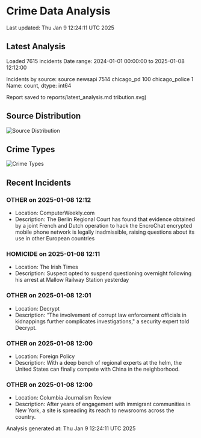 # Crime Data Analysis
Last updated: Thu Jan  9 12:24:11 UTC 2025

## Latest Analysis

Loaded 7615 incidents
Date range: 2024-01-01 00:00:00 to 2025-01-08 12:12:00

Incidents by source:
source
newsapi           7514
chicago_pd         100
chicago_police       1
Name: count, dtype: int64

Report saved to reports/latest_analysis.md
tribution.svg)

## Source Distribution
![Source Distribution](images/source_distribution.svg)

## Crime Types
![Crime Types](images/crime_types.svg)

## Recent Incidents

### OTHER on 2025-01-08 12:12
- Location: ComputerWeekly.com
- Description: The Berlin Regional Court has found that evidence obtained by a joint French and Dutch operation to hack the EncroChat encrypted mobile phone network is legally inadmissible, raising questions about its use in other European countries


### HOMICIDE on 2025-01-08 12:11
- Location: The Irish Times
- Description: Suspect opted to suspend questioning overnight following his arrest at Mallow Railway Station yesterday


### OTHER on 2025-01-08 12:01
- Location: Decrypt
- Description: “The involvement of corrupt law enforcement officials in kidnappings further complicates investigations," a security expert told Decrypt.


### OTHER on 2025-01-08 12:00
- Location: Foreign Policy
- Description: With a deep bench of regional experts at the helm, the United States can finally compete with China in the neighborhood.


### OTHER on 2025-01-08 12:00
- Location: Columbia Journalism Review
- Description: After years of engagement with immigrant communities in New York, a site is spreading its reach to newsrooms across the country.

Analysis generated at: Thu Jan  9 12:24:11 UTC 2025

